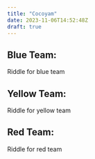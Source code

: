 ```yaml
---
title: "Cocoyam"
date: 2023-11-06T14:52:48Z
draft: true
---
```


## Blue Team:
Riddle for blue team

## Yellow Team:
Riddle for yellow team

## Red Team:
Riddle for red team